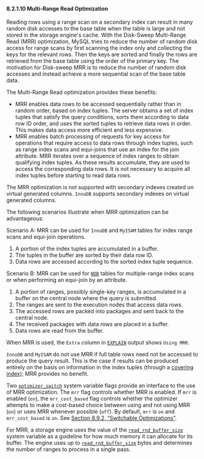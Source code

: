 

#### 8.2.1.10 Multi-Range Read Optimization



Reading rows using a range scan on a secondary index can result in many random disk accesses to the base table when the table is large and not stored in the storage engine's cache. With the Disk-Sweep Multi-Range Read (MRR) optimization, MySQL tries to reduce the number of random disk access for range scans by first scanning the index only and collecting the keys for the relevant rows. Then the keys are sorted and finally the rows are retrieved from the base table using the order of the primary key. The motivation for Disk-sweep MRR is to reduce the number of random disk accesses and instead achieve a more sequential scan of the base table data.

The Multi-Range Read optimization provides these benefits:

- MRR enables data rows to be accessed sequentially rather than in random order, based on index tuples. The server obtains a set of index tuples that satisfy the query conditions, sorts them according to data row ID order, and uses the sorted tuples to retrieve data rows in order. This makes data access more efficient and less expensive.
- MRR enables batch processing of requests for key access for operations that require access to data rows through index tuples, such as range index scans and equi-joins that use an index for the join attribute. MRR iterates over a sequence of index ranges to obtain qualifying index tuples. As these results accumulate, they are used to access the corresponding data rows. It is not necessary to acquire all index tuples before starting to read data rows.

The MRR optimization is not supported with secondary indexes created on virtual generated columns. `InnoDB` supports secondary indexes on virtual generated columns.

The following scenarios illustrate when MRR optimization can be advantageous:

Scenario A: MRR can be used for `InnoDB` and `MyISAM` tables for index range scans and equi-join operations.

1. A portion of the index tuples are accumulated in a buffer.
2. The tuples in the buffer are sorted by their data row ID.
3. Data rows are accessed according to the sorted index tuple sequence.

Scenario B: MRR can be used for [`NDB`](https://dev.mysql.com/doc/refman/5.7/en/mysql-cluster.html) tables for multiple-range index scans or when performing an equi-join by an attribute.

1. A portion of ranges, possibly single-key ranges, is accumulated in a buffer on the central node where the query is submitted.
2. The ranges are sent to the execution nodes that access data rows.
3. The accessed rows are packed into packages and sent back to the central node.
4. The received packages with data rows are placed in a buffer.
5. Data rows are read from the buffer.

When MRR is used, the `Extra` column in [`EXPLAIN`](https://dev.mysql.com/doc/refman/5.7/en/explain.html) output shows `Using MRR`.

`InnoDB` and `MyISAM` do not use MRR if full table rows need not be accessed to produce the query result. This is the case if results can be produced entirely on the basis on information in the index tuples (through a [covering index](https://dev.mysql.com/doc/refman/5.7/en/glossary.html#glos_covering_index)); MRR provides no benefit.

Two [`optimizer_switch`](https://dev.mysql.com/doc/refman/5.7/en/server-system-variables.html#sysvar_optimizer_switch) system variable flags provide an interface to the use of MRR optimization. The `mrr` flag controls whether MRR is enabled. If `mrr` is enabled (`on`), the `mrr_cost_based` flag controls whether the optimizer attempts to make a cost-based choice between using and not using MRR (`on`) or uses MRR whenever possible (`off`). By default, `mrr` is `on` and `mrr_cost_based` is `on`. See [Section 8.9.2, “Switchable Optimizations”](https://dev.mysql.com/doc/refman/5.7/en/switchable-optimizations.html).

For MRR, a storage engine uses the value of the [`read_rnd_buffer_size`](https://dev.mysql.com/doc/refman/5.7/en/server-system-variables.html#sysvar_read_rnd_buffer_size) system variable as a guideline for how much memory it can allocate for its buffer. The engine uses up to [`read_rnd_buffer_size`](https://dev.mysql.com/doc/refman/5.7/en/server-system-variables.html#sysvar_read_rnd_buffer_size) bytes and determines the number of ranges to process in a single pass.
